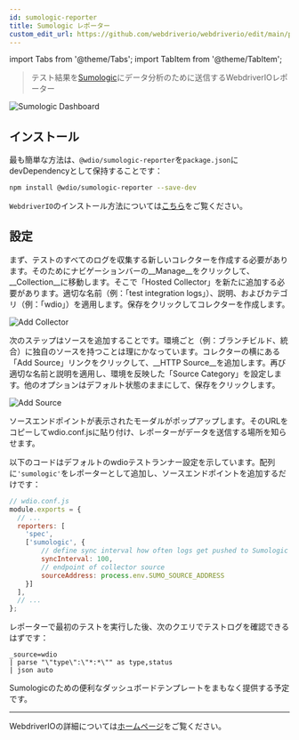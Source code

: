 ```yaml
---
id: sumologic-reporter
title: Sumologic レポーター
custom_edit_url: https://github.com/webdriverio/webdriverio/edit/main/packages/wdio-sumologic-reporter/README.md
---
```


import Tabs from '@theme/Tabs';
import TabItem from '@theme/TabItem';

> テスト結果を[Sumologic](https://www.sumologic.com/)にデータ分析のために送信するWebdriverIOレポーター

![Sumologic Dashboard](/img/sumologic.png "Sumologic Dashboard")

## インストール

最も簡単な方法は、`@wdio/sumologic-reporter`を`package.json`にdevDependencyとして保持することです：

```sh
npm install @wdio/sumologic-reporter --save-dev
```

`WebdriverIO`のインストール方法については[こちら](https://webdriver.io/docs/gettingstarted)をご覧ください。

## 設定

まず、テストのすべてのログを収集する新しいコレクターを作成する必要があります。そのためにナビゲーションバーの__Manage__をクリックして、__Collection__に移動します。そこで「Hosted Collector」を新たに追加する必要があります。適切な名前（例：「test integration logs」）、説明、およびカテゴリ（例：「wdio」）を適用します。保存をクリックしてコレクターを作成します。

![Add Collector](https://webdriver.io/images/sumo-collector.png "Add Collector")

次のステップはソースを追加することです。環境ごと（例：ブランチビルド、統合）に独自のソースを持つことは理にかなっています。コレクターの横にある「Add Source」リンクをクリックして、__HTTP Source__を追加します。再び適切な名前と説明を適用し、環境を反映した「Source Category」を設定します。他のオプションはデフォルト状態のままにして、保存をクリックします。

![Add Source](https://webdriver.io/images/sumo-source.png "Add Source")

ソースエンドポイントが表示されたモーダルがポップアップします。そのURLをコピーしてwdio.conf.jsに貼り付け、レポーターがデータを送信する場所を知らせます。

以下のコードはデフォルトのwdioテストランナー設定を示しています。配列に`'sumologic'`をレポーターとして追加し、ソースエンドポイントを追加するだけです：

```js
// wdio.conf.js
module.exports = {
  // ...
  reporters: [
    'spec',
    ['sumologic', {
        // define sync interval how often logs get pushed to Sumologic
        syncInterval: 100,
        // endpoint of collector source
        sourceAddress: process.env.SUMO_SOURCE_ADDRESS
    }]
  ],
  // ...
};
```

レポーターで最初のテストを実行した後、次のクエリでテストログを確認できるはずです：

```
_source=wdio
| parse "\"type\":\"*:*\"" as type,status
| json auto
```

Sumologicのための便利なダッシュボードテンプレートをまもなく提供する予定です。

----

WebdriverIOの詳細については[ホームページ](https://webdriver.io)をご覧ください。
